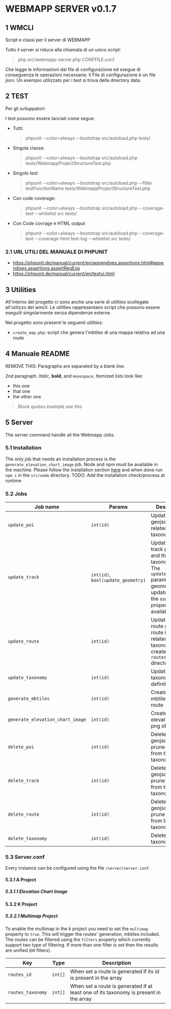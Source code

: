 # WEBMAPP SERVER v0.1.7

## 1 WMCLI

Script e classi per il server di WEBMAPP

Tutto il server si riduce alla chiamata di un unico script:

> php src/webmapp-server.php CONFFILE.conf

Che legge le informazioni dal file di configurazione ed esegue di conseguenza le operazioni necessarie. Il File di
configurazione è un file json. Un esempio utilizzato per i test si trova della directory data.

## 2 TEST

Per gli sviluppatori:

I test possono essere lanciati come segue:

- Tutti:
  > phpunit --color=always --bootstrap src/autoload.php tests/
- Singola classe:
  > phpunit --color=always --bootstrap src/autoload.php tests/WebmappProjectStructureTest.php
- Singolo test
  > phpunit --color=always --bootstrap src/autoload.php --filter testFunctionName tests/WebmappProjectStructureTest.php
- Con code coverage:
  > phpunit --color=always --bootstrap src/autoload.php --coverage-text --whitelist src tests/
- Con Code covrage e HTML output
  > phpunit --color=always --bootstrap src/autoload.php --coverage-text --coverage-html test-log --whitelist src tests/

### 2.1 URL UTILI DEL MANUALE DI PHPUNIT

- https://phpunit.de/manual/current/en/appendixes.assertions.html#appendixes.assertions.assertRegExp
- https://phpunit.de/manual/current/en/textui.html

## 3 Utilities

All'interno del progetto ci sono anche una serie di utilities scollegate all'utilizzo del wmcli. Le utilities
rappresentano script che possono essere eseguiti singolarmente senza dipendenze esterne.

Nel progetto sono presenti le seguenti utilities:

- `create_map.php`: script che genera l'mbtiles di una mappa relativa ad una route

## 4 Manuale README

REMOVE THIS:
Paragraphs are separated by a blank line.

2nd paragraph. _Italic_, **bold**, and `monospace`. Itemized lists look like:

- this one
- that one
- the other one

> Block quotes example
> use this

## 5 Server

The server command handle all the Webmapp Jobs.

### 5.1 Installation

The only job that needs an installation process is the `generate_elevation_chart_image` job. Node and npm must be
available in the machine. Please follow the installation
section [here](https://github.com/Automattic/node-canvas#installation) and when done run `npm i` in the `src/node`
directory. TODO: Add the installation check/process at runtime

### 5.2 Jobs

| Job name                         | Params                             | Description                                                                                                                                       | Triggers                         |
| -------------------------------- | ---------------------------------- | ------------------------------------------------------------------------------------------------------------------------------------------------- | -------------------------------- |
| `update_poi`                     | `int(id)`                          | Update the poi geojson and the related taxonomies                                                                                                 |                                  |
| `update_track`                   | `int(id)`, `bool(update_geometry)` | Update the track geojson and the related taxonomies. The `update_geometry` param force the geometry update when the `osmid` property is available | `generate_elevation_chart_image` |
| `update_route`                   | `int(id)`                          | Update the route geojson, route index, the related taxonomies and create the `routes/[id]` directory                                              | `generate_mbtiles`               |
| `update_taxonomy`                | `int(id)`                          | Update the taxonomy definition                                                                                                                    |                                  |
| `generate_mbtiles`               | `int(id)`                          | Create the mbtiles for the route                                                                                                                  |                                  |
| `generate_elevation_chart_image` | `int(id)`                          | Create the elevation chart png of the track                                                                                                       |                                  |
| `delete_poi`                     | `int(id)`                          | Delete the poi geojson and prune the id from the taxonomies                                                                                       |                                  |
| `delete_track`                   | `int(id)`                          | Delete the track geojson and prune the id from the taxonomies                                                                                     |                                  |
| `delete_route`                   | `int(id)`                          | Delete the route geojson and prune the id from the taxonomies                                                                                     |                                  |
| `delete_taxonomy`                | `int(id)`                          | Delete the taxonomy json                                                                                                                          |                                  |

### 5.3 Server.conf

Every instance can be configured using the file `/server/server.conf`.

#### 5.3.1 A Project

##### 5.3.1.1 Elevation Chart Image

#### 5.3.2 K Project

##### 5.3.2.1 Multimap Project

To enable the multimap in the k project you need to set the `multimap` property to `true`. This will trigger the routes'
generation, mbtiles included. The routes can be filtered using the `filters` property which currently support two type
of filtering. If more than one filter is set then the results are unified (`OR` filters).

| Key               | Type    | Description                                                                           |
| ----------------- | ------- | ------------------------------------------------------------------------------------- |
| `routes_id`       | `int[]` | When set a route is generated if its id is present in the array                       |
| `routes_taxonomy` | `int[]` | When set a route is generated if at least one of its taxonomy is present in the array |